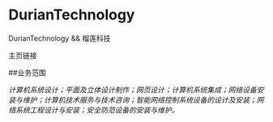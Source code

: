 # DurianTechnology
DurianTechnology &amp;&amp; 榴莲科技  

主页链接

##业务范围



*计算机系统设计；平面及立体设计制作；网页设计；计算机系统集成；网络设备安装与维护；计算机技术服务与技术咨询；智能网络控制系统设备的设计及安装；网络系统工程设计与安装；安全防范设备的安装与维护。*
